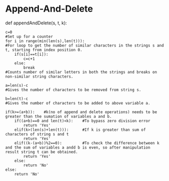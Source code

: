 # Append-And-Delete

def appendAndDelete(s, t, k):

    c=0
    #Set up for a counter
    for i in range(min(len(s),len(t))):                 
    #For loop to get the number of similar characters in the strings s and t, starting from index position 0.
        if(s[i]==t[i]):
            c=c+1
        else:
            break
    #Counts number of similar letters in both the strings and breaks on non-similar string characters.

    a=len(s)-c 
    #Gives the number of characters to be removed from string s.

    b=len(t)-c
    #Gives the number of characters to be added to above variable a.

    if(k>=(a+b)):    #k(no of append and delete operations) needs to be greater than the sumation of variables a and b.
        if((a+b)==0 and len(t)<k):    #To bypass zero division error 
            return 'Yes'    
        elif(k>(len(s)+len(t))):      #If k is greater than sum of characters of string s and t
            return 'Yes'
        elif((k-(a+b))%2==0):         #To check the difference between k and the sum of variables a andd b is even, so after manipulation result string t can be obtained.
            return 'Yes'
        else:
            return 'No'
    else:
        return 'No'

